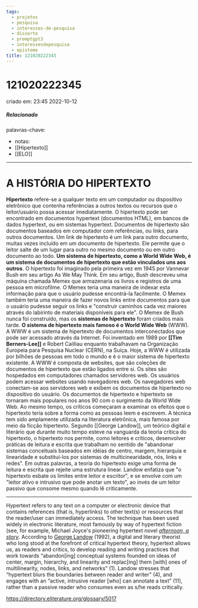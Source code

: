 ```yaml
---
tags:
  - projetos
  - pesquisa
  - interesses-de-pesquisa
  - disserte
  - promptgpt3
  - interessesdepesquisa
  - episteme
title: 121020222345
---
```


# 121020222345

criado em: 23:45 2022-10-12

##### Relacionado

palavras-chave: 

- notas:
- [[Hipertexto]]
- [[ELO]]

---

# A HISTÓRIA DO HIPERTEXTO

**Hipertexto** refere-se a qualquer texto em um computador ou dispositivo eletrônico que contenha referências a outros textos ou recursos que o leitor/usuário possa acessar imediatamente. O hipertexto pode ser encontrado em documentos hypertext (documentos HTML), em bancos de dados hypertext, ou em sistemas hypertext. Documentos de hipertexto são documentos baseados em computador com referências, ou links, para outros documentos. Um link de hipertexto é um link para outro documento, muitas vezes incluído em um documento de hipertexto. Ele permite que o leitor salte de um lugar para outro no mesmo documento ou em outro documento ao todo. **Um sistema de hipertexto, como a World Wide Web, é um sistema de documentos de hipertexto que estão vinculados uns aos outros**. O hipertexto foi imaginado pela primeira vez em 1945 por Vannevar Bush em seu artigo As We May Think. Em seu artigo, Bush descreveu uma máquina chamada Memex que armazenaria os livros e registros de uma pessoa em microfilme. O Memex teria uma maneira de indexar esta informação para que o usuário pudesse encontrá-la facilmente. O Memex também teria uma maneira de fazer novos links entre documentos para que o usuário pudesse seguir os links e "construir caminhos cada vez maiores através do labirinto de materiais disponíveis para ele". O Memex de Bush nunca foi construído, mas os **sistemas de hipertexto** foram criados mais tarde. **O sistema de hipertexto mais famoso é o World Wide Web** (WWW). A WWW é um sistema de hipertexto de documentos interconectados que pode ser acessado através da Internet. Foi inventado em 1989 por **[[Tim Berners-Lee]]** e Robert Cailliau enquanto trabalhavam na Organização Europeia para Pesquisa Nuclear (CERN), na Suíça. Hoje, a WWW é utilizada por bilhões de pessoas em todo o mundo e é o maior sistema de hipertexto existente. A WWW é composta de websites, que são coleções de documentos de hipertexto que estão ligados entre si. Os sites são hospedados em computadores chamados servidores web. Os usuários podem acessar websites usando navegadores web. Os navegadores web conectam-se aos servidores web e exibem os documentos de hipertexto no dispositivo do usuário. Os documentos de hipertexto e hipertexto se tornaram mais populares nos anos 90 com o surgimento da World Wide Web. Ao mesmo tempo, os críticos começaram a examinar os efeitos que o hipertexto teria sobre a forma como as pessoas leem e escrevem. A técnica tem sido amplamente utilizada na literatura eletrônica, mais famosa por meio da ficção hipertexto. Segundo [[George Landow]], um teórico digital e literário que durante muito tempo esteve na vanguarda da teoria crítica do hipertexto, o hipertexto nos permite, como leitores e críticos, desenvolver práticas de leitura e escrita que trabalham no sentido de "abandonar sistemas conceituais baseados em idéias de centro, margem, hierarquia e linearidade e substituí-los por sistemas de multicinearidade, nós, links e redes". Em outras palavras, a teoria do hipertexto exige uma forma de leitura e escrita que rejeite uma estrutura linear. Landow enfatiza que "o hipertexto esbate os limites entre leitor e escritor", e se envolve com um "leitor ativo e intrusivo que pode anotar um texto", ao invés de um leitor passivo que consome mesmo quando lê criticamente.

---

Hypertext refers to any text on a computer or electronic device that contains references (that is, hyperlinks) to other text(s) or resources that the reader/user can immediately access. The technique has been used widely in electronic literature, most famously by way of hypertext fiction (see, for example, Michael Joyce's pioneering hypertext novel [_afternoon, a story_](http://directory.eliterature.org/individual-work/309). According to [George Landow](http://directory.eliterature.org/author/4225) (1992), a digital and literary theorist who long stood at the forefront of critical hypertext theory, hypertext allows us, as readers and critics, to develop reading and writing practices that work towards “abandon[ing] conceptual systems founded on ideas of center, margin, hierarchy, and linearity and replac[ing] them [with] ones of multilinearity, nodes, links, and networks” (1). Landow stresses that “hypertext blurs the boundaries between reader and writer” (4), and engages with an “active, intrusive reader [who] can annotate a text” (11), rather than a passive reader who consumes even as s/he reads critically.

https://directory.eliterature.org/glossary/5017
